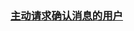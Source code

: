 ### [主动请求确认消息的用户](https://leetcode-cn.com/problems/users-that-actively-request-confirmation-messages)

